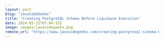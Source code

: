 ```yaml
---
layout: post
blog: "JavaCodeGeeks"
title: "Creating PostgreSQL Schema Before Liquibase Execution"
date: 2024-05-21T07:04:32Z
image: images/javacodegeeks.png
remote_url: "https://www.javacodegeeks.com/creating-postgresql-schema-before-liquibase-execution.html"
---
```

